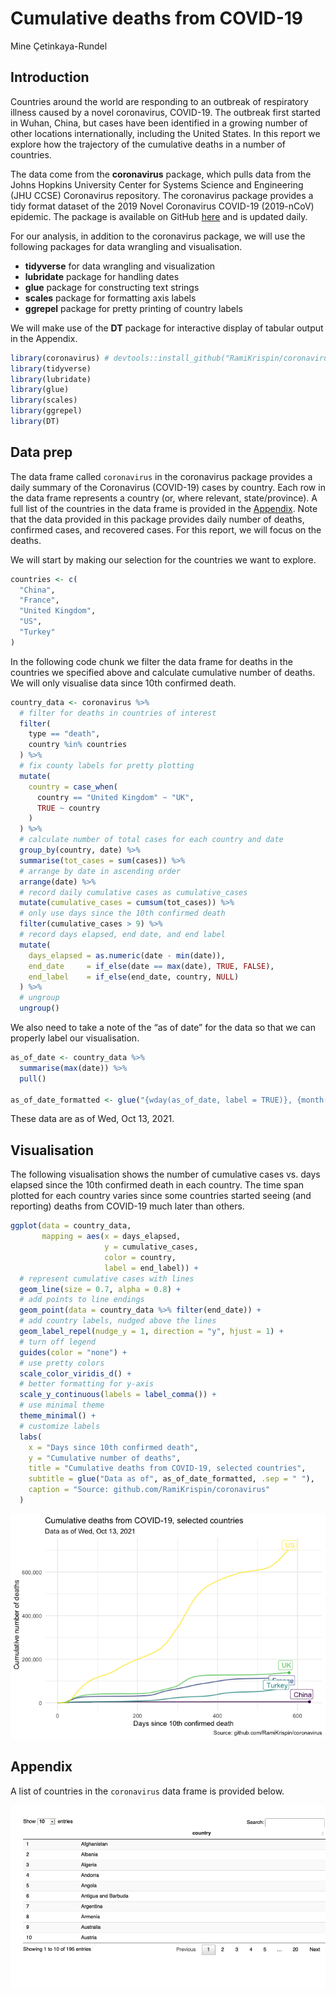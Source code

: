 Cumulative deaths from COVID-19
================
Mine Çetinkaya-Rundel

## Introduction

Countries around the world are responding to an outbreak of respiratory
illness caused by a novel coronavirus, COVID-19. The outbreak first
started in Wuhan, China, but cases have been identified in a growing
number of other locations internationally, including the United States.
In this report we explore how the trajectory of the cumulative deaths in
a number of countries.

The data come from the **coronavirus** package, which pulls data from
the Johns Hopkins University Center for Systems Science and Engineering
(JHU CCSE) Coronavirus repository. The coronavirus package provides a
tidy format dataset of the 2019 Novel Coronavirus COVID-19 (2019-nCoV)
epidemic. The package is available on GitHub
[here](https://github.com/RamiKrispin/coronavirus) and is updated daily.

For our analysis, in addition to the coronavirus package, we will use
the following packages for data wrangling and visualisation.

-   **tidyverse** for data wrangling and visualization
-   **lubridate** package for handling dates
-   **glue** package for constructing text strings
-   **scales** package for formatting axis labels
-   **ggrepel** package for pretty printing of country labels

We will make use of the **DT** package for interactive display of
tabular output in the Appendix.

``` r
library(coronavirus) # devtools::install_github("RamiKrispin/coronavirus")
library(tidyverse)
library(lubridate)
library(glue)
library(scales)
library(ggrepel)
library(DT)
```

## Data prep

The data frame called `coronavirus` in the coronavirus package provides
a daily summary of the Coronavirus (COVID-19) cases by country. Each row
in the data frame represents a country (or, where relevant,
state/province). A full list of the countries in the data frame is
provided in the [Appendix](#appendix). Note that the data provided in
this package provides daily number of deaths, confirmed cases, and
recovered cases. For this report, we will focus on the deaths.

We will start by making our selection for the countries we want to
explore.

``` r
countries <- c(
  "China",
  "France",
  "United Kingdom",
  "US",
  "Turkey"
)
```

In the following code chunk we filter the data frame for deaths in the
countries we specified above and calculate cumulative number of deaths.
We will only visualise data since 10th confirmed death.

``` r
country_data <- coronavirus %>%
  # filter for deaths in countries of interest
  filter(
    type == "death",
    country %in% countries
  ) %>%
  # fix county labels for pretty plotting
  mutate(
    country = case_when(
      country == "United Kingdom" ~ "UK",
      TRUE ~ country
    )
  ) %>%
  # calculate number of total cases for each country and date
  group_by(country, date) %>%
  summarise(tot_cases = sum(cases)) %>%
  # arrange by date in ascending order
  arrange(date) %>%
  # record daily cumulative cases as cumulative_cases
  mutate(cumulative_cases = cumsum(tot_cases)) %>%
  # only use days since the 10th confirmed death
  filter(cumulative_cases > 9) %>%
  # record days elapsed, end date, and end label
  mutate(
    days_elapsed = as.numeric(date - min(date)),
    end_date     = if_else(date == max(date), TRUE, FALSE),
    end_label    = if_else(end_date, country, NULL)
  ) %>%
  # ungroup
  ungroup()
```

We also need to take a note of the “as of date” for the data so that we
can properly label our visualisation.

``` r
as_of_date <- country_data %>% 
  summarise(max(date)) %>% 
  pull()

as_of_date_formatted <- glue("{wday(as_of_date, label = TRUE)}, {month(as_of_date, label = TRUE)} {day(as_of_date)}, {year(as_of_date)}")
```

These data are as of Wed, Oct 13, 2021.

## Visualisation

The following visualisation shows the number of cumulative cases
vs. days elapsed since the 10th confirmed death in each country. The
time span plotted for each country varies since some countries started
seeing (and reporting) deaths from COVID-19 much later than others.

``` r
ggplot(data = country_data,
       mapping = aes(x = days_elapsed, 
                     y = cumulative_cases, 
                     color = country, 
                     label = end_label)) +
  # represent cumulative cases with lines
  geom_line(size = 0.7, alpha = 0.8) +
  # add points to line endings
  geom_point(data = country_data %>% filter(end_date)) +
  # add country labels, nudged above the lines
  geom_label_repel(nudge_y = 1, direction = "y", hjust = 1) + 
  # turn off legend
  guides(color = "none") +
  # use pretty colors
  scale_color_viridis_d() +
  # better formatting for y-axis
  scale_y_continuous(labels = label_comma()) +
  # use minimal theme
  theme_minimal() +
  # customize labels
  labs(
    x = "Days since 10th confirmed death",
    y = "Cumulative number of deaths",
    title = "Cumulative deaths from COVID-19, selected countries",
    subtitle = glue("Data as of", as_of_date_formatted, .sep = " "),
    caption = "Source: github.com/RamiKrispin/coronavirus"
  )
```

![](covid_files/figure-gfm/visualise-1.png)<!-- -->

## Appendix

A list of countries in the `coronavirus` data frame is provided below.

![](covid_files/figure-gfm/list-countries-1.png)<!-- -->
